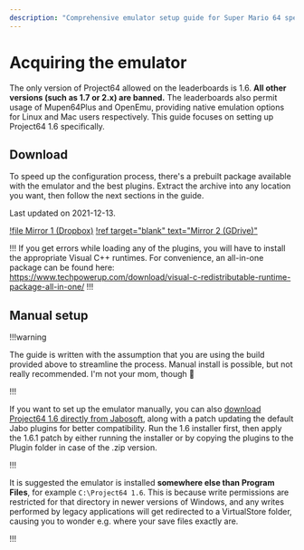 ```yaml
---
description: "Comprehensive emulator setup guide for Super Mario 64 speedruns"
---
```


# Acquiring the emulator

The only version of Project64 allowed on the leaderboards is 1.6. **All other versions (such as 1.7 or 2.x) are banned.** The leaderboards also permit usage of Mupen64Plus and OpenEmu, providing native emulation options for Linux and Mac users respectively. This guide focuses on setting up Project64 1.6 specifically. 

## Download

To speed up the configuration process, there's a prebuilt package available with the emulator and the best plugins. Extract the archive into any location you want, then follow the next sections in the guide.

Last updated on 2021-12-13.

[!file Mirror 1 (Dropbox)](https://www.dropbox.com/s/nsvarg54hf9g95q/Project64%201.6%20%28wermi%27s%20build%20v3%29.zip?dl=1)
[!ref target="blank" text="Mirror 2 (GDrive)"](https://drive.google.com/file/d/1V5cq6ik3M1j9btEfDg8dIf-p_aWKaVMb)

!!!
If you get errors while loading any of the plugins, you will have to install the appropriate Visual C++ runtimes. For convenience, an all-in-one package can be found here: https://www.techpowerup.com/download/visual-c-redistributable-runtime-package-all-in-one/
!!!

## Manual setup

!!!warning

The guide is written with the assumption that you are using the build provided above to streamline the process. Manual install is possible, but not really recommended. I'm not your mom, though :shrug:

!!!

If you want to set up the emulator manually, you can also [download Project64 1.6 directly from Jabosoft](http://www.jabosoft.com/articles/114), along with a patch updating the default Jabo plugins for better compatibility. Run the 1.6 installer first, then apply the 1.6.1 patch by either running the installer or by copying the plugins to the Plugin folder in case of the .zip version. 

!!!

It is suggested the emulator is installed **somewhere else than Program Files**, for example `C:\Project64 1.6`. This is because write permissions are restricted for that directory in newer versions of Windows, and any writes performed by legacy applications will get redirected to a VirtualStore folder, causing you to wonder e.g. where your save files exactly are.

!!!
